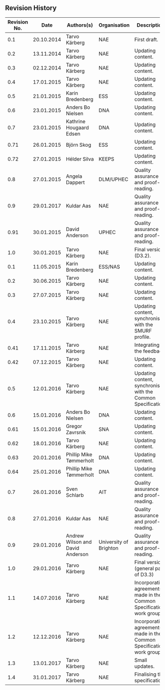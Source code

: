 Revision History
----------------

| Revision No. | Date       | Authors(s)                       | Organisation           | Description                                                           |
|--------------|------------|----------------------------------|------------------------|-----------------------------------------------------------------------|
| 0.1          | 20.10.2014 | Tarvo Kärberg                    | NAE                    | First draft.                                                          |
| 0.2          | 13.11.2014 | Tarvo Kärberg                    | NAE                    | Updating content.                                                     |
| 0.3          | 02.12.2014 | Tarvo Kärberg                    | NAE                    | Updating content.                                                     |
| 0.4          | 17.01.2015 | Tarvo Kärberg                    | NAE                    | Updating content.                                                     |
| 0.5          | 21.01.2015 | Karin Bredenberg                 | ESS                    | Updating content.                                                     |
| 0.6          | 23.01.2015 | Anders Bo Nielsen                | DNA                    | Updating content.                                                     |
| 0.7          | 23.01.2015 | Kathrine Hougaard Edsen          | DNA                    | Updating content.                                                     |
| 0.71         | 26.01.2015 | Björn Skog                       | ESS                    | Updating content.                                                     |
| 0.72         | 27.01.2015 | Hélder Silva                     | KEEPS                  | Updating content.                                                     |
| 0.8          | 27.01.2015 | Angela Dappert                   | DLM/UPHEC              | Quality assurance and proof-reading.                                  |
| 0.9          | 29.01.2017 | Kuldar Aas                       | NAE                    | Quality assurance and proof-reading.                                  |
| 0.91         | 30.01.2015 | David Anderson                   | UPHEC                  | Quality assurance and proof-reading.                                  |
| 1.0          | 30.01.2015 | Tarvo Kärberg                    | NAE                    | Final version (D3.2).                                                 |
| 0.1          | 11.05.2015 | Karin Bredenberg                 | ESS/NAS                | Updating content.                                                     |
| 0.2          | 30.06.2015 | Tarvo Kärberg                    | NAE                    | Updating content.                                                     |
| 0.3          | 27.07.2015 | Tarvo Kärberg                    | NAE                    | Updating content.                                                     |
| 0.4          | 23.10.2015 | Tarvo Kärberg                    | NAE                    | Updating content, synchronising with the SMURF profile.               |
| 0.41         | 17.11.2015 | Tarvo Kärberg                    | NAE                    | Integrating the feedback.                                             |
| 0.42         | 07.12.2015 | Tarvo Kärberg                    | NAE                    | Updating content.                                                     |
| 0.5          | 12.01.2016 | Tarvo Kärberg                    | NAE                    | Updating content, synchronising with the Common Specification.        |
| 0.6          | 15.01.2016 | Anders Bo Nielsen                | DNA                    | Updating content.                                                     |
| 0.61         | 15.01.2016 | Gregor Zavrsnik                  | SNA                    | Updating content.                                                     |
| 0.62         | 18.01.2016 | Tarvo Kärberg                    | NAE                    | Updating content.                                                     |
| 0.63         | 20.01.2016 | Phillip Mike Tømmerholt          | DNA                    | Updating content.                                                     |
| 0.64         | 25.01.2016 | Phillip Mike Tømmerholt          | DNA                    | Updating content.                                                     |
| 0.7          | 26.01.2016 | Sven Schlarb                     | AIT                    | Quality assurance and proof-reading.                                  |
| 0.8          | 27.01.2016 | Kuldar Aas                       | NAE                    | Quality assurance and proof-reading.                                  |
| 0.9          | 29.01.2016 | Andrew Wilson and David Anderson | University of Brighton | Quality assurance and proof-reading.                                  |
| 1.0          | 29.01.2016 | Tarvo Kärberg                    | NAE                    | Final version (general part of D3.3)                                  |
| 1.1          | 14.07.2016 | Tarvo Kärberg                    | NAE                    | Incorporating agreements made in the Common Specification work group. |
| 1.2          | 12.12.2016 | Tarvo Kärberg                    | NAE                    | Incorporating agreements made in the Common Specification work group. |
| 1.3          | 13.01.2017 | Tarvo Kärberg                    | NAE                    | Small updates.                                                        |
| 1.4          | 31.01.2017 | Tarvo Kärberg                    | NAE                    | Finalising the specification.                                         |